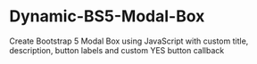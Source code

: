 # Dynamic-BS5-Modal-Box
Create Bootstrap 5 Modal Box using JavaScript with custom title, description, button labels and custom YES button callback
